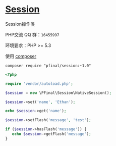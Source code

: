 # [Session](http://pfinal.cn)

Session操作类

PHP交流 QQ 群：`16455997`

环境要求：PHP >= 5.3

使用 [composer](https://getcomposer.org/)

  ```shell
  composer require "pfinal/session:~1.0"
  ```

  ```php
  <?php

  require 'vendor/autoload.php';

  $session = new \PFinal\Session\NativeSession();

  $session->set('name', 'Ethan');

  echo $session->get('name');

  $session->setFlash('message', 'test');

  if ($session->hasFlash('message')) {
     echo $session->getFlash('message');
  }

  ```